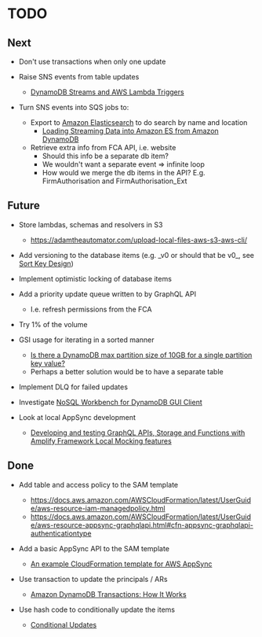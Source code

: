 # TODO

## Next

* Don't use transactions when only one update

* Raise SNS events from table updates
  * [DynamoDB Streams and AWS Lambda Triggers](https://docs.aws.amazon.com/amazondynamodb/latest/developerguide/Streams.Lambda.html)

* Turn SNS events into SQS jobs to:
  * Export to [Amazon Elasticsearch](https://docs.aws.amazon.com/elasticsearch-service/index.html) to do search by name and location
    * [Loading Streaming Data into Amazon ES from Amazon DynamoDB](https://docs.aws.amazon.com/elasticsearch-service/latest/developerguide/es-aws-integrations.html#es-aws-integrations-dynamodb-es)
  * Retrieve extra info from FCA API, i.e. website
    * Should this info be a separate db item?
    * We wouldn't want a separate event => infinite loop
    * How would we merge the db items in the API? E.g. FirmAuthorisation and FirmAuthorisation_Ext

## Future

* Store lambdas, schemas and resolvers in S3
  * https://adamtheautomator.com/upload-local-files-aws-s3-aws-cli/

* Add versioning to the database items (e.g. \_v0 or should that be v0\_, see [Sort Key Design](https://docs.aws.amazon.com/amazondynamodb/latest/developerguide/bp-sort-keys.html))
* Implement optimistic locking of database items

* Add a priority update queue written to by GraphQL API
  * I.e. refresh permissions from the FCA

* Try 1% of the volume

* GSI usage for iterating in a sorted manner
  * [Is there a DynamoDB max partition size of 10GB for a single partition key value?](https://stackoverflow.com/questions/40272600/is-there-a-dynamodb-max-partition-size-of-10gb-for-a-single-partition-key-value#40277185)
  * Perhaps a better solution would be to have a separate table

* Implement DLQ for failed updates

* Investigate [NoSQL Workbench for DynamoDB GUI Client](https://docs.aws.amazon.com/amazondynamodb/latest/developerguide/workbench.html)

* Look at local AppSync development
  * [Developing and testing GraphQL APIs, Storage and Functions with Amplify Framework Local Mocking features](https://aws.amazon.com/blogs/mobile/amplify-framework-local-mocking/)

## Done

* Add table and access policy to the SAM template
  * https://docs.aws.amazon.com/AWSCloudFormation/latest/UserGuide/aws-resource-iam-managedpolicy.html
  * https://docs.aws.amazon.com/AWSCloudFormation/latest/UserGuide/aws-resource-appsync-graphqlapi.html#cfn-appsync-graphqlapi-authenticationtype

* Add a basic AppSync API to the SAM template
  * [An example CloudFormation template for AWS AppSync](https://gist.github.com/adrianhall/50e9fdf08e7a7e52d3ab0f01467b72f7)

* Use transaction to update the principals / ARs
  * [Amazon DynamoDB Transactions: How It Works](https://docs.aws.amazon.com/amazondynamodb/latest/developerguide/transaction-apis.html)

* Use hash code to conditionally update the items
  * [Conditional Updates](https://docs.aws.amazon.com/amazondynamodb/latest/developerguide/Expressions.ConditionExpressions.html#Expressions.ConditionExpressions.SimpleComparisons)
